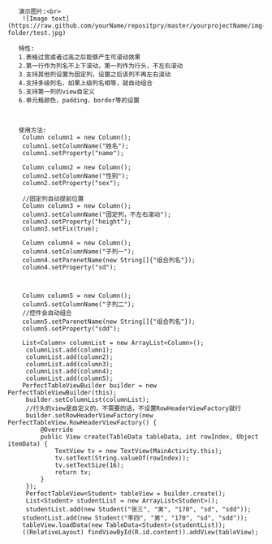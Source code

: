 ﻿       演示图片:<br>
        ![Image text](https://raw.github.com/yourName/repositpry/master/yourprojectName/img-folder/test.jpg)

       特性:
       1.表格过宽或者过高之后能够产生可滚动效果
       2.第一行作为列名不上下滚动，第一列作为行头，不左右滚动
       3.支持其他列设置为固定列，设置之后该列不再左右滚动
       4.支持多级列名，如果上级列名相等，就自动组合
       5.支持第一列的view自定义
       6.单元格颜色，padding，border等的设置
       
       
       
       使用方法: 
        Column column1 = new Column();
        column1.setColumnName("姓名");
        column1.setProperty("name");

        Column column2 = new Column();
        column2.setColumnName("性别");
        column2.setProperty("sex");

        //固定列自动提前位置
        Column column3 = new Column();
        column3.setColumnName("固定列，不左右滚动");
        column3.setProperty("height");
        column3.setFix(true);

        Column column4 = new Column();
        column4.setColumnName("子列一");
        column4.setParenetName(new String[]{"组合列名"});
        column4.setProperty("sd");



        Column column5 = new Column();
        column5.setColumnName("子列二");
        //控件会自动组合
        column5.setParenetName(new String[]{"组合列名"});
        column5.setProperty("sdd");

        List<Column> columnList = new ArrayList<Column>();
         columnList.add(column1);
         columnList.add(column2);
         columnList.add(column3);
         columnList.add(column4);
         columnList.add(column5);
        PerfectTableViewBuilder builder = new PerfectTableViewBuilder(this);
         builder.setColumnList(columnList);
         //行头的view是自定义的，不需要的话，不设置RowHeaderViewFactory就行
         builder.setRowHeaderViewFactory(new PerfectTableView.RowHeaderViewFactory() {
             @Override
             public View create(TableData tableData, int rowIndex, Object itemData) {
                 TextView tv = new TextView(MainActivity.this);
                 tv.setText(String.valueOf(rowIndex));
                 tv.setTextSize(16);
                 return tv;
             }
         });
         PerfectTableView<Student> tableView = builder.create();
         List<Student> studentList = new ArrayList<Student>();
         studentList.add(new Student("张三", "男", "170", "sd", "sdd"));
        studentList.add(new Student("李四", "男", "170", "sd", "sdd"));
        tableView.loadData(new TableData<Student>(studentList));
        ((RelativeLayout) findViewById(R.id.content)).addView(tableView);
